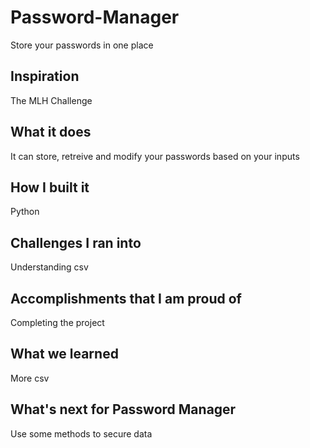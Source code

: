 # Password-Manager
Store your passwords in one place

## Inspiration
The MLH Challenge

## What it does
It can store, retreive and modify your passwords based on your inputs

## How I built it
Python

## Challenges I ran into
Understanding csv

## Accomplishments that I am proud of
Completing the project

## What we learned
More csv

## What's next for Password Manager
Use some methods to secure data
